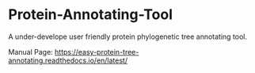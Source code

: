 # Protein-Annotating-Tool
A under-develope user friendly protein phylogenetic tree annotating tool.

Manual Page: https://easy-protein-tree-annotating.readthedocs.io/en/latest/
